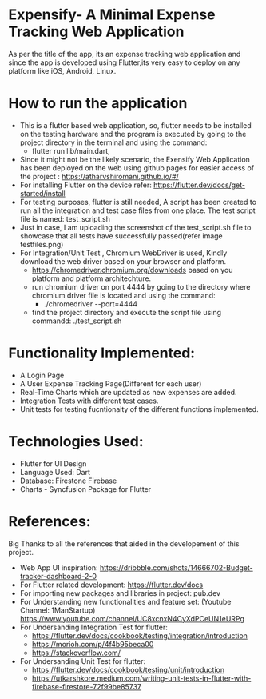 # Expensify- A Minimal Expense Tracking Web Application

As per the title of the app, its an expense tracking web application and since the app is developed using Flutter,its very easy to deploy on any platform like iOS, Android, Linux.
# How to run the application
- This is a flutter based web application, so, flutter needs to be installed on the testing hardware and the program is executed by going to the project directory in the terminal and using the command: 
  - flutter run lib/main.dart, 
- Since it might not be the likely scenario, the Exensify Web Application has been deployed on the web using github pages for easier access of the project : https://atharvshiromani.github.io/#/
- For installing Flutter on the device refer: https://flutter.dev/docs/get-started/install
- For testing purposes, flutter is still needed, A script has been created to run all the integration and test case files from one place. The test script file is named: test_script.sh
- Just in case, I am uploading the screenshot of the test_script.sh file to showcase that all tests have successfully passed(refer image testfiles.png)
- For Integration/Unit Test , Chromium WebDriver is used, Kindly download the web driver based on your browser and platform.
   - https://chromedriver.chromium.org/downloads based on you platform and platform architechture.
   - run chromium driver on port 4444 by going to the directory where chromium driver file is located and using the command:
      - ./chromedriver --port=4444
   - find the project directory and execute the script file using commandd: ./test_script.sh
      

# Functionality Implemented:
- A Login Page
- A User Expense Tracking Page(Different for each user)
- Real-Time Charts which are updated as new expenses are added.
- Integration Tests with different test cases.
- Unit tests for testing fucntionaity of the different functions implemented.

# Technologies Used:
- Flutter for UI Design
- Language Used: Dart
- Database: Firestone Firebase
- Charts - Syncfusion Package for Flutter


# References:
Big Thanks to all the references that aided in the developement of this project.
- Web App UI inspiration: https://dribbble.com/shots/14666702-Budget-tracker-dashboard-2-0
- For Flutter related development: https://flutter.dev/docs
- For importing new packages and libraries in project: pub.dev
- For Understanding new functionalities and feature set: (Youtube Channel: 1ManStartup) https://www.youtube.com/channel/UC8xcnxN4CyXdPCeUN1eURPg
- For Undersanding Integration Test for flutter: 
   - https://flutter.dev/docs/cookbook/testing/integration/introduction
   - https://morioh.com/p/4f4b95beca00
   - https://stackoverflow.com/
- For Undersanding Unit Test for flutter: 
   - https://flutter.dev/docs/cookbook/testing/unit/introduction
   - https://utkarshkore.medium.com/writing-unit-tests-in-flutter-with-firebase-firestore-72f99be85737

